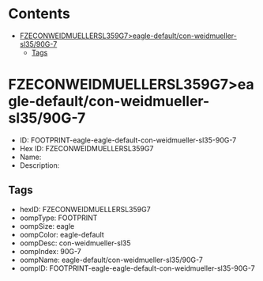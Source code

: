 



Contents
========

* [FZECONWEIDMUELLERSL359G7>eagle-default/con-weidmueller-sl35/90G-7](#fzeconweidmuellersl359g7eagle-defaultcon-weidmueller-sl3590g-7)
	* [Tags](#tags)

# FZECONWEIDMUELLERSL359G7>eagle-default/con-weidmueller-sl35/90G-7

- ID: FOOTPRINT-eagle-eagle-default-con-weidmueller-sl35-90G-7
- Hex ID: FZECONWEIDMUELLERSL359G7
- Name: 
- Description: 

## Tags

- hexID: FZECONWEIDMUELLERSL359G7
- oompType: FOOTPRINT
- oompSize: eagle
- oompColor: eagle-default
- oompDesc: con-weidmueller-sl35
- oompIndex: 90G-7
- oompName: eagle-default/con-weidmueller-sl35/90G-7
- oompID: FOOTPRINT-eagle-eagle-default-con-weidmueller-sl35-90G-7
